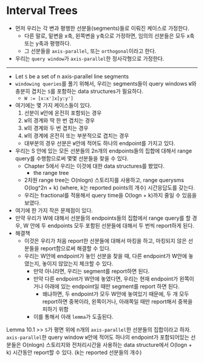 # Interval Trees

- 먼저 우리는 각 변과 평행한 선분들(segments)들로 이뤄진 케이스로 가정한다.
  - 다른 말로, 밑변을 x축, 왼쪽변을 y축으로 가정하면, 임의의 선분들은 모두 x축또는 y축과 평행하다.
  - 그 선분들을 `axis-parallel`, 또는 `orthogonal`이라고 한다.
- 우리는 `query window`가 `axis-parallel`한 정사각형으로 가정한다.

---

- Let `S` be a set of n axis-parallel line segments
- `windowing queries`를 풀기 위해서, 우리는 segments들이 query windows `W`와 충분히 겹치는 `S`를 포함하는 data structures가 필요하다.
  - `W := [x:x']x[y:y']`
- 여기에는 몇 가지 케이스들이 있다.
  1. 선분이 `W`안에 온전히 포함되는 경우
  2. `W`의 경계와 딱 한 번 겹치는 경우
  3. `W`의 경계와 두 번 겹치는 경우
  4. `W`의 경계에 온전히 또는 부분적으로 겹치는 경우
  - 대부분의 경우 선분은 `W`안에 적어도 하나의 endpoint를 가지고 있다.
- 우리는 S 안에 있는 모든 선분들의 2n개의 endpoints들의 집합에 대해서 range query를 수행함으로써 몇몇 선분들을 찾을 수 있다.
  - Chapter 5에서 우리는 이것에 대한 data structures를 봤었다.
    - the range tree
  - 2차원 range tree는 O(nlogn) 스토리지를 사용하고, range querysms O(log^2n + k) (where, k는 reported points의 개수) 시간응답도를 갖는다.
  - 우리는 fractional를 적용해서 query time을 O(logn + k)까지 줄일 수 있음을 보였다.
- 여기에 한 가지 작은 문제점이 있다.
- 만약 우리가 W에 대해서 선분들의 endpoints들의 집합에서 range query를 할 경우, W 안에 두 endpoints 모두 포함된 선분들에 대해서 두 번씩 report하게 된다.
- 해결책
  - 이것은 우리가 처음 report한 선분들에 대해서 마킹을 하고, 마킹되지 않은 선분들을 report함으로써 해결할 수 있다.
  - 우리는 W안에 endpoint가 놓인 선분을 찾을 때, 다른 endpoint가 W안에 놓였는지, 놓이지 않았는지 체크할 수 있다.
    - 만약 아니라면, 우리는 segment를 report하면 된다.
    - 만약 다른 endpoint가 W안에 놓였다면, 우리는 현재 endpoint가 왼쪽이거나 아래에 있는 endpoint일 때만 segment를 report 하면 된다.
      - 왜냐하면, 두 endpoint가 모두 W안에 놓여있기 때문에, 두 개 모두 report하면 중복이라, 왼쪽이거나, 아래쪽일 때만 report해서 중복을 피하기 위함
    - 이를 통해서 아래 `lemma`가 도출된다.

Lemma 10.1 >> `S`가 평면 위에 n개의 `axis-parallel`한 선분들의 집합이라고 하자. `axis-parallel`한 query window `W`안에 적어도 하나의 endpoint가 포함되어있는 선분들은 O(nlogn) 스토리지와 전처리시간을 사용하는 data structure에서 O(logn + k) 시간동안 report할 수 있다. (k는 reported 선분들의 개수)
